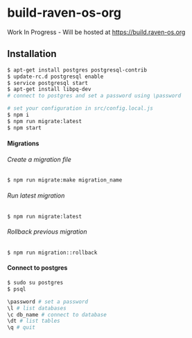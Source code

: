 # build-raven-os-org
Work In Progress - Will be hosted at https://build.raven-os.org

## Installation

```bash
$ apt-get install postgres postgresql-contrib
$ update-rc.d postgresql enable
$ service postgresql start
$ apt-get install libpq-dev
# connect to postgres and set a password using \password

# set your configuration in src/config.local.js
$ npm i
$ npm run migrate:latest
$ npm start
```

#### Migrations

###### Create a migration file

`$ npm run migrate:make migration_name`

###### Run latest migration

`$ npm run migrate:latest`

###### Rollback previous migration

`$ npm run migration::rollback`


#### Connect to postgres

```bash
$ sudo su postgres
$ psql

\password # set a password
\l # list databases
\c db_name # connect to database
\dt # list tables
\q # quit
```

